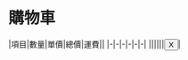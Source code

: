 # 購物車
<div id="flame" markdown="1">
|項目|數量|單價|總價|運費||
|-|-|-|-|-|-|
||||||<button>X</button>|

</div>
<script>
(function() {var tbody=document.all.flame.querySelector('table').tBodies[0], button=tbody.querySelector('button').outerHTML; tbody.innerHTML=''; (localStorage.getItem('cart')||'').split('\n').forEach(function(el) {el=el.split(','); fetch(a[2]+'.csv').then(v=>v.text()).then(v=>{v=v.split(','); tbody.innerHTML+='<tr>'+['', v[3]?el[0]+'<small>'+v[3]+'</small>':el[0], el[1], v[0], v[2]?Function('n, p', 'return'+(v[2][0]=='"'?(v[2].match(/^"(.*)"$/)||[])[1]:v[2]))(v[0], el[1]):v[0]*el[1], v[1], button].join('<td>');});});})();
</script>
